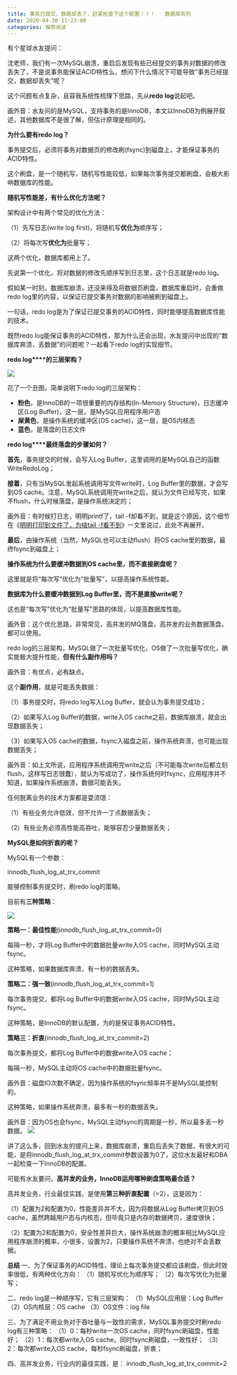 ```yaml
---
title: 事务已提交，数据却丢了，赶紧检查下这个配置！！！   数据库系列
date: 2020-04-30 11:23:00
categories: 推荐阅读
---
```

有个星球水友提问：

沈老师，我们有一次MySQL崩溃，重启后发现有些已经提交的事务对数据的修改丢失了，不是说事务能保证ACID特性么，想问下什么情况下可能导致“事务已经提交，数据却丢失”呢？

这个问题有点复杂，且容我系统性梳理下思路，先从**redo log**说起吧。

画外音：水友问的是MySQL，支持事务的是InnoDB，本文以InnoDB为例展开叙述，其他数据库不是很了解，但估计原理是相同的。

**为什么要有****redo log****？**

事务提交后，必须将事务对数据页的修改刷(fsync)到磁盘上，才能保证事务的ACID特性。

这个刷盘，是一个随机写，随机写性能较低，如果每次事务提交都刷盘，会极大影响数据库的性能。

**随机写性能差，有什么优化方法呢？**

架构设计中有两个常见的优化方法：

（1）先写日志(write log first)，将随机写**优化为**顺序写；

（2）将每次写**优化为**批量写；

这两个优化，数据库都用上了。

先说第一个优化，将对数据的修改先顺序写到日志里，这个日志就是redo log。

假如某一时刻，数据库崩溃，还没来得及将数据页刷盘，数据库重启时，会重做redo log里的内容，以保证已提交事务对数据的影响被刷到磁盘上。

一句话，redo log是为了保证已提交事务的ACID特性，同时能够提高数据库性能的技术。

既然redo log能保证事务的ACID特性，那为什么还会出现，水友提问中出现的“数据库奔溃，丢数据”的问题呢？一起看下redo log的实现细节。

**redo log****的三层架构？**

![](resources/28CB15B42BFA009AFED6BF09077524F9.png)

花了一个丑图，简单说明下redo log的三层架构：

* **粉色**，是InnoDB的一项很重要的内存结构(In-Memory Structure)，日志缓冲区(Log Buffer)，这一层，是MySQL应用程序用户态
* **屎黄色**，是操作系统的缓冲区(OS cache)，这一层，是OS内核态
* **蓝色**，是落盘的日志文件

**redo log****最终落盘的步骤如何？**

**首先**，事务提交的时候，会写入Log Buffer，这里调用的是MySQL自己的函数WriteRedoLog；

**接着**，只有当MySQL发起系统调用写文件write时，Log Buffer里的数据，才会写到OS cache。注意，MySQL系统调用完write之后，就认为文件已经写完，如果不flush，什么时候落盘，是操作系统决定的；

画外音：有时候打日志，明明printf了，tail -f却看不到，就是这个原因，这个细节在《[明明打印到文件了，为啥tail -f看不到](http://mp.weixin.qq.com/s?__biz=MjM5ODYxMDA5OQ==&mid=2651961118&idx=1&sn=86e672b96f24805176b04b29958299a2&chksm=bd2d02c28a5a8bd42ace9628a2359c277d589d34de1d92055b0c5676c9d6f6067c58d095e5e4&scene=21#wechat_redirect)》一文里说过，此处不再展开。

**最后**，由操作系统（当然，MySQL也可以主动flush）将OS cache里的数据，最终fsync到磁盘上；

**操作系统为什么要缓冲数据到****OS cache****里，而不直接刷盘呢？**

这里就是将“每次写”优化为“批量写”，以提高操作系统性能。

**数据库为什么要缓冲数据到****Log Buffer****里，而不是直接****write****呢？**

这也是“每次写”优化为“批量写”思路的体现，以提高数据库性能。

画外音：这个优化思路，非常常见，高并发的MQ落盘，高并发的业务数据落盘，都可以使用。

redo log的三层架构，MySQL做了一次批量写优化，OS做了一次批量写优化，确实能极大提升性能，**但有什么副作用吗？**

画外音：有优点，必有缺点。

这个**副作用**，就是可能丢失数据：

（1）事务提交时，将redo log写入Log Buffer，就会认为事务提交成功；

（2）如果写入Log Buffer的数据，write入OS cache之前，数据库崩溃，就会出现数据丢失；

（3）如果写入OS cache的数据，fsync入磁盘之前，操作系统奔溃，也可能出现数据丢失；

画外音：如上文所说，应用程序系统调用完write之后（不可能每次write后都立刻flush，这样写日志很蠢），就认为写成功了，操作系统何时fsync，应用程序并不知道，如果操作系统崩溃，数据可能丢失。

任何脱离业务的技术方案都是耍流氓：

（1）有些业务允许低效，但不允许一丁点数据丢失；

（2）有些业务必须高性能高吞吐，能够容忍少量数据丢失；

**MySQL是如何折衷的呢？**

MySQL有一个参数：

innodb\_flush\_log\_at\_trx\_commit

能够控制事务提交时，刷redo log的策略。

目前有**三种策略**：

![](resources/0089A386966C67651709957607FF33BD.png)

**策略一：最佳性能**(innodb\_flush\_log\_at\_trx\_commit=0)

每隔一秒，才将Log Buffer中的数据批量write入OS cache，同时MySQL主动fsync。

这种策略，如果数据库奔溃，有一秒的数据丢失。

**策略二：强一致**(innodb\_flush\_log\_at\_trx\_commit=1)

每次事务提交，都将Log Buffer中的数据write入OS cache，同时MySQL主动fsync。

这种策略，是InnoDB的默认配置，为的是保证事务ACID特性。

**策略三：折衷**(innodb\_flush\_log\_at\_trx\_commit=2)

每次事务提交，都将Log Buffer中的数据write入OS cache；

每隔一秒，MySQL主动将OS cache中的数据批量fsync。

画外音：磁盘IO次数不确定，因为操作系统的fsync频率并不是MySQL能控制的。

这种策略，如果操作系统奔溃，最多有一秒的数据丢失。

画外音：因为OS也会fsync，MySQL主动fsync的周期是一秒，所以最多丢一秒数据。
![](resources/0089A386966C67651709957607FF33BD.png)

讲了这么多，回到水友的提问上来，数据库崩溃，重启后丢失了数据，有很大的可能，是将innodb\_flush\_log\_at\_trx\_commit参数设置为0了，这位水友最好和DBA一起检查一下InnoDB的配置。

可能有水友要问，**高并发的业务，InnoDB运用哪种刷盘策略最合适？**

高并发业务，行业最佳实践，是使用**第三种折衷配置**（=2），这是因为：

（1）配置为2和配置为0，性能差异并不大，因为将数据从Log Buffer拷贝到OS cache，虽然跨越用户态与内核态，但毕竟只是内存的数据拷贝，速度很快；

（2）配置为2和配置为0，安全性差异巨大，操作系统崩溃的概率相比MySQL应用程序崩溃的概率，小很多，设置为2，只要操作系统不奔溃，也绝对不会丢数据。

**总结**
一、为了保证事务的ACID特性，理论上每次事务提交都应该刷盘，但此时效率很低，有两种优化方向：
（1）随机写优化为顺序写；
（2）每次写优化为批量写；

二、redo log是一种顺序写，它有三层架构：
（1）MySQL应用层：Log Buffer
（2）OS内核层：OS cache
（3）OS文件：log file

三、为了满足不用业务对于吞吐量与一致性的需求，MySQL事务提交时刷redo log有三种策略：
（1）0：每秒write一次OS cache，同时fsync刷磁盘，性能好；
（2）1：每次都write入OS cache，同时fsync刷磁盘，一致性好；
（3）2：每次都write入OS cache，每秒fsync刷磁盘，折衷；

四、高并发业务，行业内的最佳实践，是：
innodb\_flush\_log\_at\_trx\_commit=2